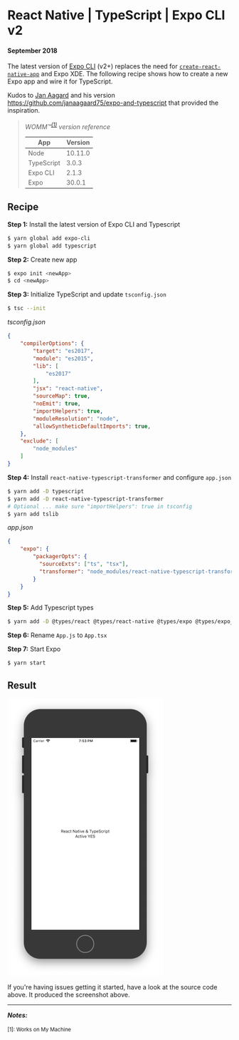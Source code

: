 # React Native | TypeScript | Expo CLI v2

#### September 2018

The latest version of [Expo CLI](https://github.com/expo/expo-cli) (v2+) replaces the need for  [`create-react-native-app`](https://github.com/react-community/create-react-native-app) and Expo XDE. The following recipe shows how to create a new Expo app and wire it for TypeScript.

Kudos to [Jan Aagard](https://github.com/janaagaard75) and his version https://github.com/janaagaard75/expo-and-typescript that provided the inspiration. 

>_WOMM™<sup>[(1)](#f1)<sup>_  _version reference_
>
>| App        | Version |
>| ---------- | ------- |
>| Node       | 10.11.0 |
>| TypeScript | 3.0.3   |
>| Expo CLI   | 2.1.3   |
>| Expo       | 30.0.1  |

## Recipe

**Step 1:** Install the latest version of Expo CLI and Typescript

```bash
$ yarn global add expo-cli
$ yarn global add typescript
```

**Step 2:** Create new app

```bash
$ expo init <newApp>
$ cd <newApp>
```

**Step 3:** Initialize TypeScript and update ```tsconfig.json```

```bash
$ tsc --init
```

_tsconfig.json_

```json
{
    "compilerOptions": {
        "target": "es2017",
        "module": "es2015",
        "lib": [
            "es2017"
        ],
        "jsx": "react-native",
        "sourceMap": true,
        "noEmit": true,
        "importHelpers": true,
        "moduleResolution": "node",
        "allowSyntheticDefaultImports": true,
    },
    "exclude": [
        "node_modules"
    ]
}
```

**Step 4:** Install ```react-native-typescript-transformer``` and configure ```app.json```

```bash
$ yarn add -D typescript
$ yarn add -D react-native-typescript-transformer
# Optional ... make sure "importHelpers": true in tsconfig
$ yarn add tslib
```

_app.json_
```json
{
    "expo": {
        "packagerOpts": {
          "sourceExts": ["ts", "tsx"],
          "transformer": "node_modules/react-native-typescript-transformer/index.js"
        }
    }
}
```

**Step 5:** Add Typescript types
```bash
$ yarn add -D @types/react @types/react-native @types/expo @types/expo__vector-icons
```

**Step 6:** Rename ```App.js``` to ```App.tsx```

**Step 7:** Start Expo
```bash
$ yarn start
```

## Result

![Expo App](screenshot.png)

If you're having issues getting it started, have a look at the source code above. It produced the screenshot above.

---
_**Notes:**_

<sup id="f1">[1]: Works on My Machine<sup>
